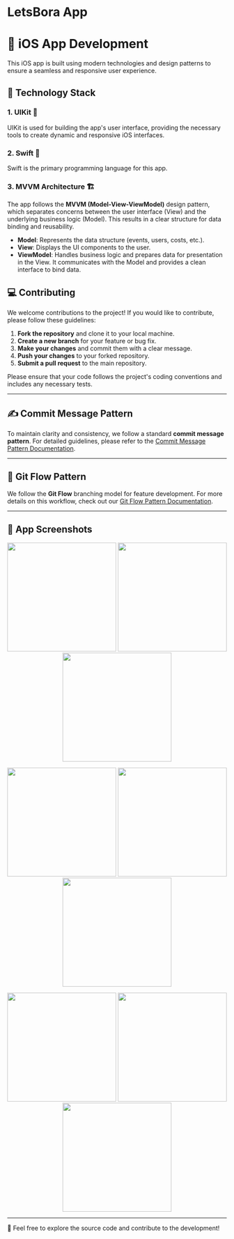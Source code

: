 # LetsBora App

#  iOS App Development

This iOS app is built using modern technologies and design patterns to ensure a seamless and responsive user experience.

## 🚀 Technology Stack

### 1. **UIKit** 🎨
UIKit is used for building the app's user interface, providing the necessary tools to create dynamic and responsive iOS interfaces.

### 2. **Swift** 🦅
Swift is the primary programming language for this app. 

### 3. **MVVM Architecture** 🏗️
The app follows the **MVVM (Model-View-ViewModel)** design pattern, which separates concerns between the user interface (View) and the underlying business logic (Model). This results in a clear structure for data binding and reusability.

- **Model**: Represents the data structure (events, users, costs, etc.).
- **View**: Displays the UI components to the user.
- **ViewModel**: Handles business logic and prepares data for presentation in the View. It communicates with the Model and provides a clean interface to bind data.


## 💻 Contributing

We welcome contributions to the project! If you would like to contribute, please follow these guidelines:

1. **Fork the repository** and clone it to your local machine.
2. **Create a new branch** for your feature or bug fix.
3. **Make your changes** and commit them with a clear message.
4. **Push your changes** to your forked repository.
5. **Submit a pull request** to the main repository.

Please ensure that your code follows the project's coding conventions and includes any necessary tests.

---

## ✍️ Commit Message Pattern

To maintain clarity and consistency, we follow a standard **commit message pattern**. For detailed guidelines, please refer to the [Commit Message Pattern Documentation](Docs/Commit%20Message%20Pattern.md).

---

## 🔄 Git Flow Pattern

We follow the **Git Flow** branching model for feature development. For more details on this workflow, check out our [Git Flow Pattern Documentation](Git%20Flow%20Pattern.md).

---

## 📱 App Screenshots
<p align="center">
  <img src="https://github.com/user-attachments/assets/2981559b-cadb-443a-ac7f-d5e947237e11" width="250" />
  <img src="https://github.com/user-attachments/assets/acbe854e-cd59-4c19-8cdb-041224af2f5b" width="250" />
  <img src="https://github.com/user-attachments/assets/24121e27-2860-417a-9560-eb48ec5e5b6a" width="250" />
</p>

<p align="center">
  <img src="https://github.com/user-attachments/assets/0870b43b-2e87-4db3-95a8-9c40b3e8227a" width="250" />
  <img src="https://github.com/user-attachments/assets/0e4fadbd-d0e4-4e79-9440-5177b8bc1e63" width="250" />
  <img src="https://github.com/user-attachments/assets/84223e64-74a0-4805-bb4f-1027f0023b1e" width="250" />
</p>

<p align="center">
  <img src="https://github.com/user-attachments/assets/e568448c-626c-4cc9-a4c3-73801f96519f" width="250" />
  <img src="https://github.com/user-attachments/assets/0959b840-e6de-4486-bbac-e57f279008ed" width="250" />
  <img src="https://github.com/user-attachments/assets/3d3c5a7a-d280-43cc-9ef4-54e92fc03a4e" width="250" />
</p>

---


🔧 Feel free to explore the source code and contribute to the development!
